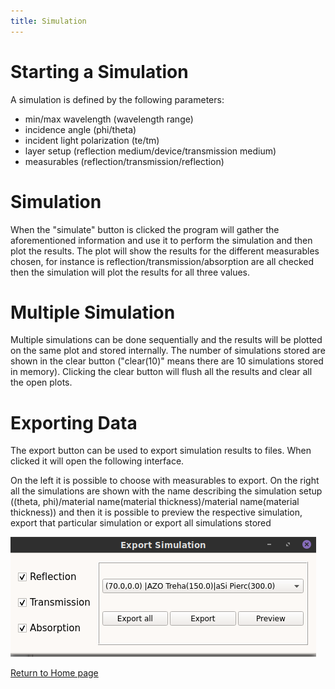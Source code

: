 ```yaml
---
title: Simulation
---
```


# Starting a Simulation

A simulation is defined by the following parameters:

- min/max wavelength (wavelength range)
- incidence angle (phi/theta)
- incident light polarization (te/tm)
- layer setup (reflection medium/device/transmission medium)
- measurables (reflection/transmission/reflection)

# Simulation

When the "simulate" button is clicked the program will gather the aforementioned information and use it to perform the simulation and then plot the results. The plot will show the results for the different measurables chosen, for instance is reflection/transmission/absorption are all checked then the simulation will plot the results for all three values.

# Multiple Simulation

Multiple simulations can be done sequentially and the results will be plotted on the same plot and stored internally. The number of simulations stored are shown in the clear button ("clear(10)" means there are 10 simulations stored in memory). Clicking the clear button will flush all the results and clear all the open plots.

# Exporting Data

The export button can be used to export simulation results to files. When clicked it will open the following interface.

On the left it is possible to choose with measurables to export. On the right all the simulations are shown with the name describing the simulation setup ((theta, phi)/material name(material thickness)/material name(material thickness)) and then it is possible to preview the respective simulation, export that particular simulation or export all simulations stored

![Export](export.png)

[Return to Home page](help.html)
